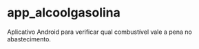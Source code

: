 # app_alcoolgasolina
Aplicativo Android para verificar qual combustível vale a pena no abastecimento.
